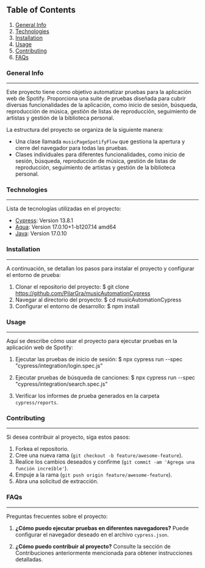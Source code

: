 ## Table of Contents
1. [General Info](#general-info)
2. [Technologies](#technologies)
3. [Installation](#installation)
4. [Usage](#usage)
5. [Contributing](#contributing)
6. [FAQs](#faqs)

### General Info
***
Este proyecto tiene como objetivo automatizar pruebas para la aplicación web de Spotify. Proporciona una suite de pruebas diseñada para cubrir diversas funcionalidades de la aplicación, como inicio de sesión, búsqueda, reproducción de música, gestión de listas de reproducción, seguimiento de artistas y gestión de la biblioteca personal.

La estructura del proyecto se organiza de la siguiente manera:
- Una clase llamada `musicPageSpotifyFlow` que gestiona la apertura y cierre del navegador para todas las pruebas.
- Clases individuales para diferentes funcionalidades, como inicio de sesión, búsqueda, reproducción de música, gestión de listas de reproducción, seguimiento de artistas y gestión de la biblioteca personal.

### Technologies
***
Lista de tecnologías utilizadas en el proyecto:
* [Cypress](https://www.cypress.io/): Version 13.8.1
* [Aqua](https://aguas.com/): Version 17.0.10+1-b1207.14 amd64
* [Java](https://www.java.com/): Version 17.0.10

### Installation
***
A continuación, se detallan los pasos para instalar el proyecto y configurar el entorno de prueba:

1. Clonar el repositorio del proyecto:
$ git clone https://github.com/PilarGra/musicAutomationCypress
2. Navegar al directorio del proyecto: $ cd musicAutomationCypress
3. Configurar el entorno de desarrollo: $ npm install

### Usage
***
Aquí se describe cómo usar el proyecto para ejecutar pruebas en la aplicación web de Spotify:

1. Ejecutar las pruebas de inicio de sesión:
$ npx cypress run --spec "cypress/integration/login.spec.js"

2. Ejecutar pruebas de búsqueda de canciones:
$ npx cypress run --spec "cypress/integration/search.spec.js"

3. Verificar los informes de prueba generados en la carpeta `cypress/reports`.

### Contributing
***
Si desea contribuir al proyecto, siga estos pasos:

1. Forkea el repositorio.
2. Cree una nueva rama (`git checkout -b feature/awesome-feature`).
3. Realice los cambios deseados y confirme (`git commit -am 'Agrega una función increíble'`).
4. Empuje a la rama (`git push origin feature/awesome-feature`).
5. Abra una solicitud de extracción.

### FAQs
***
Preguntas frecuentes sobre el proyecto:

1. **¿Cómo puedo ejecutar pruebas en diferentes navegadores?**
Puede configurar el navegador deseado en el archivo `cypress.json`.

2. **¿Cómo puedo contribuir al proyecto?**
Consulte la sección de Contribuciones anteriormente mencionada para obtener instrucciones detalladas.

